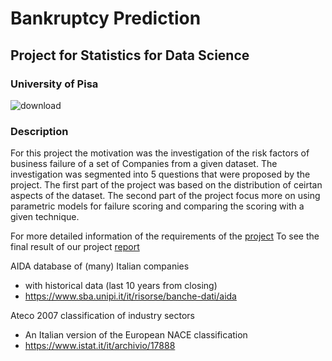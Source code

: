 # Bankruptcy Prediction
## Project for Statistics for Data Science  
### University of Pisa

![download](https://user-images.githubusercontent.com/56237736/192123577-8c4de27f-ca2c-4ca7-8391-3142e09be1c2.png)

### Description

For this project the motivation was the investigation of the risk factors of business failure of a set of Companies from a given dataset. The investigation was segmented into 5 questions that were proposed by the project. The first part of the project was based on the distribution of ceirtan aspects of the dataset. 
The second part of the project focus more on using parametric models for failure scoring and comparing the scoring with a given technique.

For more detailed information of the requirements of the [project](https://github.com/cordeiroandres/Predicting-Bankruptcy-Case/blob/main/sds.project.2022.pdf)
To see the final result of our project [report](https://github.com/cordeiroandres/Predicting-Bankruptcy-Case/blob/main/report.pdf)

AIDA database of (many) Italian companies
- with historical data (last 10 years from closing)
- https://www.sba.unipi.it/it/risorse/banche-dati/aida

Ateco 2007 classification of industry sectors
- An Italian version of the European NACE classification
- https://www.istat.it/it/archivio/17888
